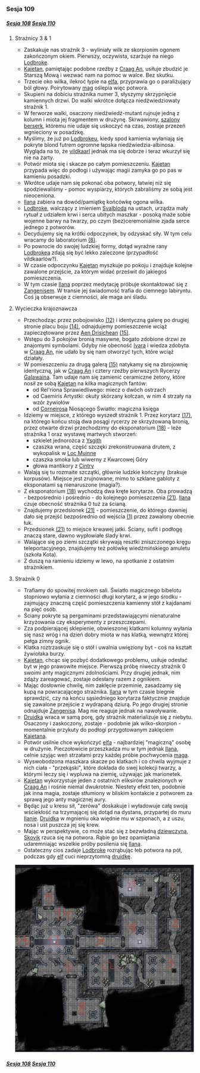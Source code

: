 ### Sesja 109
##### [Sesja 108](#sesja-108) [Sesja 110](#sesja-110)
1. Strażnicy 3 & 1
    - Zaskakuje nas strażnik 3 - wyliniały wilk ze skorpionim ogonem zakończonym okiem. Pierwszy, oczywista, szarżuje na niego [Lodbroke](#p_lodborke).
    - [Kajetan](#g_kajetan), pamiętając podobne rzeźby z [Craag An](#l_craag_an), usiłuje zbudzić je Starszą Mową i wezwać nam na pomoc w walce. Bez skutku.
    - Trzecie oko wilka, ilekroć łypie na [elfa](#g_kajetan), przyprawia go o paraliżujący ból głowy. Poirytowany [mag](#g_kajetan) oślepia więc potwora.
    - Skupieni na dobiciu strażnika numer 3, słyszymy skrzypnięcie kamiennych drzwi. Do walki wkrótce dołącza niedźwiedziowaty strażnik 1.
    - W ferworze walki, osaczony niedźwiedź-mutant rujnuje jedną z kolumn i miota jej fragmentem w drużynę. Skrwawiony, [szalony berserk](#p_lodborke), któremu nie udaje się uskoczyć na czas, zostaje przezeń wgnieciony w posadzkę. 
    - Myślimy, że już po [Lodbrokeu](#p_lodborke), kiedy spod kamienia wyłaniają się pokryte blond futrem ogromne łapska niedźwiedzia-albinosa. Wygląda na to, że [vildkaarl](#p_lodborke) jednak ma się dobrze i teraz wkurzył się nie na żarty.
    - Potwór miota się i skacze po całym pomieszczeniu. [Kajetan](#g_kajetan) przypada więc do podłogi i używając magii zamyka go po pas w kamieniu posadzki.
    - Wkrótce udaje nam się pokonać oba potwory, łatwiej niż się spodziewaliśmy - pomoc wyspiarzy, których zabraliśmy ze sobą jest nieoceniona.
    - [Ilana](#g_ilana) zabiera na dowód/pamiątkę końcówkę ogona wilka.
    - [Lodbroke](#p_lodborke), walczący z imieniem [Svalbloda](#r_svalblod) na ustach, urządza mały rytuał z udziałem krwi i serca ubitych maszkar - posoką maże sobie wojenne barwy na twarzy, po czym (bez)ceremonialnie zjada serce jednego z potworów.
    - Decydujemy się na krótki odpoczynek, by odzyskać siły. W tym celu wracamy do laboratorium [(8)](#sesja-109#mapa).
    - Po powrocie do swojej ludzkiej formy, dotąd wyraźne rany [Lodbrokea](#p_lodborke) zdają się być lekko zaleczone (przypadłość vildkaarlów?).
    - W czasie odpoczynku [Kajetan](#g_kajetan) myszkuje po pokoju i znajduje kolejne zawalone przejście, za którym widać prześwit do jakiegoś pomieszczenia.
    - W tym czasie [Ilana](#g_ilana) poprzez medytację próbuje skontaktować się z [Zangenisem](#p_zangenis). W transie jej świadomość trafia do ciemnego labiryntu. Coś ją obserwuje z ciemności, ale maga ani śladu.
2. Wycieczka krajoznawcza
    - Przechodząc przez pobojowisko [(12)](#sesja-109#mapa) i identyczną galerę po drugiej stronie placu boju [(14)](#sesja-109#mapa), odnajdujemy pomieszczenie wciąż zapieczętowane przez [Aen Drisichean](#r_aen_drisichean) [(15)](#sesja-109#mapa).
    - Wstępu do 3 pokojów bronią masywne, bogato zdobione drzwi ze znajomymi symbolami. Gdyby nie obecność [Ivara](#p_ivar) i wiedza zdobyta w [Craag An](#l_craag_an), nie udało by się nam otworzyć tych, które wciąż działały.
    - W pomieszczeniu za drugą galerą [(15)](#sesja-109#mapa) natykamy się na zbrojownię identyczną, jak w [Craag An](#l_craag_an) i cztery rzeźby pierwszych Rycerzy [Galawaina](#p_galawain). Tam udaje nam się zamienić ceramiczne żetony, które nosił ze sobą [Kajetan](#g_kajetan) na kilka magicznych fantów:
        - od Rel'riona Sprawiedliwego: miecz o dwóch ostrzach
        - od Caemiris Artystki: okuty skórzany kołczan, w nim 4 strzały na wzór żywiołów
        - od [Corneirosa](#p_corneiros) Niosącego Światło: magiczna księga
    - Idziemy w miejsce, z którego wyszedł strażnik 1. Przez korytarz [(17)](#sesja-109#mapa), na którego końcu stoją dwa posągi rycerzy ze skrzyżowaną bronią, przez otwarte drzwi przechodzimy do eksponatorium [(18)](#sesja-109#mapa) - leże strażnika 1 oraz wystawę martwych stworzeń:
        - szkielet jednorożca z [Ysgith](#l_ysgith)
        - czaszka wrana, część szczęki zrekonstruowana drutem, z wykopalisk w [Loc Muinne](#l_loc_muinne)
        - czaszka smoka lub wiwerny z Kwarcowej Góry
        - głowa mantikory z [Cintry](#l_cintra)
    - Walają się tu rozmaite szczątki, głównie ludzkie kończyny (brakuje korpusów). Miejsce jest zrujnowane, mimo to szklane gabloty z eksponatami są nienaruszone (magia?).
    - Z eksponatorium [(18)](#sesja-109#mapa) wychodzą dwa kręte korytarze. Oba prowadzą - bezpośrednio i pośrednio - do kolejnego pomieszczenia [(21)](#sesja-109#mapa). [Ilana](#g_ilana) czuje obecność strażnika 0 tuż za ścianą.
    - Znajdujemy przedsionek [(21)](#sesja-109#mapa) - pomieszczenie, do którego dawniej dało się przejść bezpośrednio od wejścia [(1)](#sesja-109#mapa) przez zawalony obecnie łuk.
    - Przedsionek [(21)](#sesja-109#mapa) to miejsce krwawej jatki. Ściany, sufit i podłogę znaczą stare, dawno wypłowiałe ślady krwi.
    - Walające się po ziemi szczątki skrywają resztki zniszczonego kręgu teleportacyjnego, znajdujemy też połówkę wiedźmińskiego amuletu (szkoła Kota).
    - Z duszą na ramieniu idziemy w lewo, na spotkanie z ostatnim strażnikiem.
3. Strażnik 0
    - Trafiamy do spowitej mrokiem sali. Światło magicznego bibelotu stopniowo wyłania z ciemności długi korytarz, a w jego środku - zajmujący znaczną część pomieszczenia kamienny stół z kajdanami na pięć osób.
    - Ściany pokryte są pergaminami przedstawiającymi nienaturalne krzyżowania czy eksperymenty z przeszczepami.
    - Zza podpierającej sklepienie, obwieszonej klatkami kolumny wyłania się nasz wróg i na dzień dobry miota w nas klatką, wewnątrz której pełga zimny ognik.
    - Klatka roztrzaskuje się o stół i uwalnia uwięziony byt - coś na kształt żywiołaka burzy.
    - [Kajetan](#g_kajetan), chcąc się pozbyć dodatkowego problemu, usiłuje odesłać byt w jego prawowite miejsce. Pierwszą próbę niweczy strażnik 0 swoimi anty magicznymi zdolnościami. Przy drugiej jednak, nim zdąży zareagować, zostaje odesłany razem z ognikiem.
    - Mając dosłownie chwilę, nim zaklęcie przeminie, zasadzamy się kupą na powracającego strażnika. [Ilana](#g_ilana) w tym czasie biegnie sprawdzić, czy na końcu sąsiedniego korytarza faktycznie znajduje się zawalone przejście z wydrapaną dziurą. Po jego drugiej stronie odnajduje [Zangenisa](#p_zangenis). Mag nie reaguje jednak na nawoływanie.
    - [Druidka](#g_ilana) wraca w samą porę, gdy strażnik materializuje się z niebytu. Osaczony i zaskoczony, zostaje - podobnie jak wilko-skorpion -  momentalnie przykuty do podłogi przygotowanym zaklęciem [Kajetana](#g_kajetan).
    - Potwór usilnie chce wykończyć [elfa](#g_kajetan) - najbardziej "magiczną" osobę w drużynie. Pieczołowicie przeszkadza mu w tym jednak [Ilana](#g_ilana), celnie szyjąc weń strzałami przy każdej próbie pochwycenia [maga](#g_kajetan).
    - Wyswobodzona maszkara skacze po klatkach i co chwila wyjmuje z nich ciała - "przekąski", które dokłada do swej kolekcji twarzy, a którymi leczy się i wypluwa na ziemię, używając jak marionetek.
    - [Kajetan](#g_kajetan) wykorzystuje jeden z ostatnich eliksirów znalezionych w [Craag An](#l_craag_an) i rośnie niemal dwukrotnie. Niestety efekt ten, podobnie jak inna magia, zostaje stłumiony w bliskim kontakcie z potworem za sprawą jego anty magicznej aury.
    - Będąc już u kresu sił, "zerówa" doskakuje i wyładowuje całą swoją wściekłość na trzymającej się dotąd na dystans, przypartej do muru [Ilanie](#g_ilana). [Druidka](#g_ilana) w mgnieniu oka więdnie mu w szponach, a z uszu, nosa i ust puszcza jej się krew.
    - Mając w perspektywie, co może stać się z bezwładną [dziewczyną](#g_ilana), [Skovik](#p_skovik) rzuca się na potwora. Rąbie go bez opamiętania udaremniając wszelkie próby posilenia się [Ilaną](#g_ilana).
    - Ostateczny cios zadaje [Lodbroke](#p_lodborke) rozrąbując łeb potwora na pół, podczas gdy [elf](#g_kajetan) cuci nieprzytomną [druidkę](#g_ilana).

    ![mapaSesja109](https://github.com/nipsufn/dnd-ki/raw/master/img/mapaSesja109.jpg "mapaSesja109")<a id="mapa"></a>

##### [Sesja 108](#sesja-108) [Sesja 110](#sesja-110)